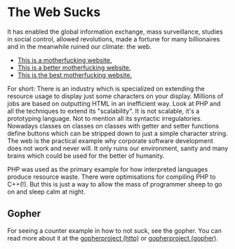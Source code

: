 The Web Sucks
=============
It has enabled the global information exchange, mass surveillance, studies in
social control, allowed revolutions, made a fortune for many billionaires and
in the meanwhile ruined our climate: the web.

* [This is a motherfucking website.](http://motherfuckingwebsite.com/)
* [This is a better motherfucking website.](http://bettermotherfuckingwebsite.com/)
* [This is the best motherfucking website.](https://thebestmotherfucking.website/)

For short: There is an industry which is specialized on extending the resource
usage to display just some characters on your display. Millions of jobs are
based on outputting HTML in an inefficient way. Look at PHP and all the
techniques to extend its "scalability". It is not scalable, it's a prototyping
language. Not to mention all its syntactic irregulatories. Nowadays classes on
classes on classes with getter and setter functions define buttons which can be
stripped down to just a simple character string. The web is the practical
example why corporate software development does not work and never will. It
only ruins our environment, sanity and many brains which could be used for the
better of humanity.

PHP was used as the primary example for how interpreted languages produce
resource waste. There were optimisations for compiling PHP to C++(!). But this
is just a way to allow the mass of programmer sheep to go on and sleep calm at
night.

Gopher
------
For seeing a counter example in how to not suck, see the gopher. You can read
more about it at the
[gopherproject (http)](http://gopherproject.org) or [gopherproject
(gopher)](gopher://gopherproject.org).
